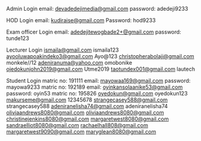 Admin Login
email: devadedejimedia@gmail.com
password: adedeji9233

HOD Login
email: kudiraise@gmail.com
Password: hod9233


Exam officer Login
email: adedejitewogbade2+@gmail.com
password: tunde123

Lecturer Login
ismaila@gmail.com
ismaila123
ayooluwapoakindeko3@gmail.com
Ayo@123
christopherabolaji@gmail.com
monkele//12
adeniranuma@yahoo.com
omobonike
ojedokunjohn2019@gmail.com
Utme2019
taotundex001@gmail.com
lautech


Student Login
matric no: 191111
email: mayowaa169@gmail.com
password: mayowa9233
matric no: 192189
email: oyinkansolaanike53@gmail.com
password: oyin53
matric no: 195826
oyedokun@gmail.com
oyedokun123
makurseme@gmail.com
12345678
strangecasey588@gmail.com
strangecasey588
adeniranelisha74@gmail.com
adeniranelisha74
oliviaandrews8080@gmail.com
oliviaandrews8080@gmail.com
christinejenkins8080@gmail.com
margaretwest8080@gmail.com
sandraelliot8080@gmail.com
rachaelhall808@gmail.com
margaretwest9090@gmail.com
maryglean8080@gmail.com
